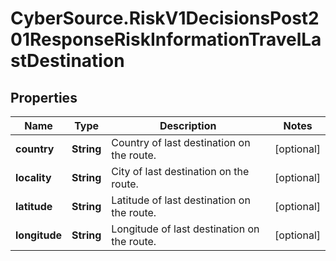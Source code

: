 # CyberSource.RiskV1DecisionsPost201ResponseRiskInformationTravelLastDestination

## Properties
Name | Type | Description | Notes
------------ | ------------- | ------------- | -------------
**country** | **String** | Country of last destination on the route. | [optional] 
**locality** | **String** | City of last destination on the route. | [optional] 
**latitude** | **String** | Latitude of last destination on the route. | [optional] 
**longitude** | **String** | Longitude of last destination on the route. | [optional] 


